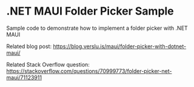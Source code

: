 # .NET MAUI Folder Picker Sample
Sample code to demonstrate how to implement a folder picker with .NET MAUI

Related blog post: https://blog.verslu.is/maui/folder-picker-with-dotnet-maui/

Related Stack Overflow question: https://stackoverflow.com/questions/70999773/folder-picker-net-maui/71123911
